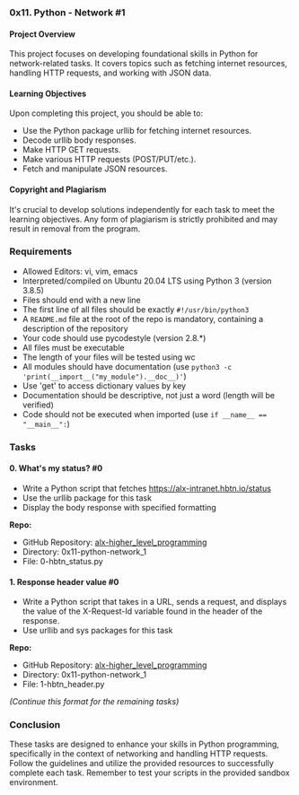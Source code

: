 ### 0x11. Python - Network #1

#### Project Overview
This project focuses on developing foundational skills in Python for network-related tasks. It covers topics such as fetching internet resources, handling HTTP requests, and working with JSON data.

#### Learning Objectives
Upon completing this project, you should be able to:

- Use the Python package urllib for fetching internet resources.
- Decode urllib body responses.
- Make HTTP GET requests.
- Make various HTTP requests (POST/PUT/etc.).
- Fetch and manipulate JSON resources.

#### Copyright and Plagiarism
It's crucial to develop solutions independently for each task to meet the learning objectives. Any form of plagiarism is strictly prohibited and may result in removal from the program.

### Requirements

- Allowed Editors: vi, vim, emacs
- Interpreted/compiled on Ubuntu 20.04 LTS using Python 3 (version 3.8.5)
- Files should end with a new line
- The first line of all files should be exactly `#!/usr/bin/python3`
- A `README.md` file at the root of the repo is mandatory, containing a description of the repository
- Your code should use pycodestyle (version 2.8.*)
- All files must be executable
- The length of your files will be tested using wc
- All modules should have documentation (use `python3 -c 'print(__import__("my_module").__doc__)'`)
- Use 'get' to access dictionary values by key
- Documentation should be descriptive, not just a word (length will be verified)
- Code should not be executed when imported (use `if __name__ == "__main__":`)

### Tasks

#### 0. What's my status? #0
- Write a Python script that fetches https://alx-intranet.hbtn.io/status
- Use the urllib package for this task
- Display the body response with specified formatting

**Repo:**
- GitHub Repository: [alx-higher_level_programming](link_to_repo)
- Directory: 0x11-python-network_1
- File: 0-hbtn_status.py

#### 1. Response header value #0
- Write a Python script that takes in a URL, sends a request, and displays the value of the X-Request-Id variable found in the header of the response.
- Use urllib and sys packages for this task

**Repo:**
- GitHub Repository: [alx-higher_level_programming](link_to_repo)
- Directory: 0x11-python-network_1
- File: 1-hbtn_header.py

*(Continue this format for the remaining tasks)*

### Conclusion

These tasks are designed to enhance your skills in Python programming, specifically in the context of networking and handling HTTP requests. Follow the guidelines and utilize the provided resources to successfully complete each task. Remember to test your scripts in the provided sandbox environment.
